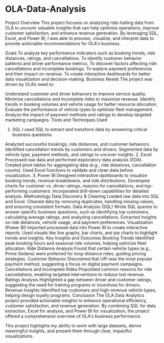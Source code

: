 # OLA-Data-Analysis
Project Overview
This project focuses on analyzing ride-hailing data from OLA to uncover valuable insights that can help optimize operations, improve customer satisfaction, and enhance revenue generation. By leveraging SQL, Excel, and Power BI, I was able to process, visualize, and interpret data to provide actionable recommendations for OLA's business.

Goals
To analyze key performance indicators such as booking trends, ride distances, ratings, and cancellations.
To identify customer behavior patterns and driver performance metrics.
To discover factors affecting ride cancellations and incomplete bookings.
To explore payment preferences and their impact on revenue.
To create interactive dashboards for better data visualization and decision-making.
Business Needs
The project was driven by OLA’s need to:

Understand customer and driver behaviors to improve service quality.
Minimize cancellations and incomplete rides to maximize revenue.
Identify trends in booking volumes and vehicle usage for better resource allocation.
Evaluate the performance of vehicle types to optimize fleet management.
Analyze the impact of payment methods and ratings to develop targeted marketing campaigns.
Tools and Techniques Used
1. SQL
I used SQL to extract and transform data by answering critical business questions:

Analyzed successful bookings, ride distances, and customer behaviors.
Identified cancellation trends by customers and drivers.
Segmented data by vehicle type, payment methods, and ratings to uncover insights.
2. Excel
Processed raw data and performed exploratory data analysis (EDA).
Created pivot tables for aggregating data (e.g., ride distances, cancellation counts).
Used Excel functions to validate and clean data before visualization.
3. Power BI
Designed interactive dashboards to visualize booking trends, revenue breakdowns, and ride distributions.
Developed charts for customer vs. driver ratings, reasons for cancellations, and top-performing customers.
Incorporated drill-down capabilities for detailed analysis.
Methodology
Data Discovery & Cleaning
Loaded raw data into SQL and Excel.
Cleaned data by removing duplicates, handling missing values, and ensuring consistent formats.
Data Analysis (SQL)
Wrote SQL queries to answer specific business questions, such as identifying top customers, calculating average ratings, and analyzing cancellations.
Extracted insights on ride distances, vehicle usage, and payment preferences.
Visualization (Power BI)
Imported processed data into Power BI to create interactive reports.
Used visuals like line graphs, bar charts, and pie charts to highlight trends and insights.
Key Insights and Outcomes
Booking Trends
Identified peak booking hours and seasonal ride volumes, helping optimize fleet allocation.
Ride Distance Analysis
Found that certain vehicle types (e.g., Prime Sedans) were preferred for long-distance rides, guiding pricing strategies.
Customer Behavior
Discovered that UPI was the most popular payment method, suggesting a focus on digital payment campaigns.
Cancellations and Incomplete Rides
Pinpointed common reasons for ride cancellations, enabling targeted interventions to reduce lost revenue.
Ratings Analysis
Highlighted a gap between driver and customer ratings, suggesting the need for training programs or incentives for drivers.
Revenue Insights
Identified top customers and high-revenue vehicle types, helping design loyalty programs.
Conclusion
The OLA Data Analytics project provided actionable insights to enhance operational efficiency, customer satisfaction, and revenue generation. By combining SQL for data extraction, Excel for analysis, and Power BI for visualization, the project offered a comprehensive overview of OLA's business performance.

This project highlights my ability to work with large datasets, derive meaningful insights, and present them through clear, impactful visualizations.
